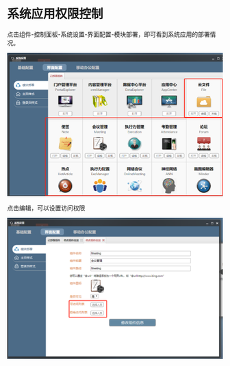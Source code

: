 # 系统应用权限控制

点击组件-控制面板-系统设置-界面配置-模块部署，即可看到系统应用的部署情况。

![](../.gitbook/assets/0%20%2810%29.png)

点击编辑，可以设置访问权限

![](../.gitbook/assets/1%20%282%29.png)

